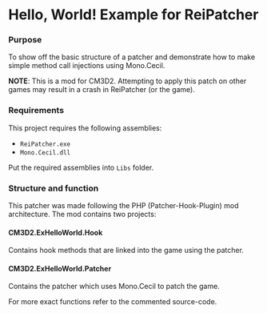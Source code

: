 # Hello, World! Example for ReiPatcher
### Purpose
To show off the basic structure of a patcher and demonstrate how to make simple method call injections using Mono.Cecil.

**NOTE**: This is a mod for CM3D2. Attempting to apply this patch on other games may result in a crash in ReiPatcher (or the game).

### Requirements
This project requires the following assemblies:

* `ReiPatcher.exe`
* `Mono.Cecil.dll`

Put the required assemblies into `Libs` folder.

### Structure and function
This patcher was made following the PHP (Patcher-Hook-Plugin) mod architecture.
The mod contains two projects:

#### CM3D2.ExHelloWorld.Hook
Contains hook methods that are linked into the game using the patcher.

#### CM3D2.ExHelloWorld.Patcher
Contains the patcher which uses Mono.Cecil to patch the game.

For more exact functions refer to the commented source-code.